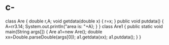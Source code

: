 # c-
class Are { double r,A; void getdata(double x) { r=x; } public void putdata() { A=r*r*3.14; System.out.println("area is: "+A); } } class Are1 { public static void main(String args[]) { Are a1=new Are(); double xx=Double.parseDouble(args[0]); a1.getdata(xx); a1.putdata(); } }
